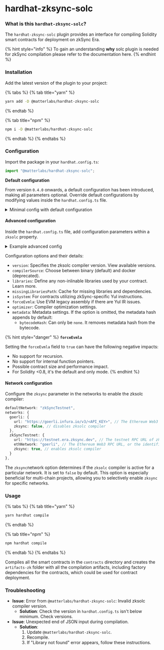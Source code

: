 # hardhat-zksync-solc

### **What is this** `hardhat-zksync-solc`**?**

The `hardhat-zksync-solc` plugin provides an interface for compiling Solidity smart contracts for deployment on zkSync Era.

{% hint style="info" %}
To gain an understanding **why** solc plugin is needed for zkSync compilation please refer to the documentation here.
{% endhint %}

### **Installation**

Add the latest version of the plugin to your project:

{% tabs %}
{% tab title="yarn" %}
```bash
yarn add -D @matterlabs/hardhat-zksync-solc
```
{% endtab %}

{% tab title="npm" %}
```bash
npm i -D @matterlabs/hardhat-zksync-solc
```
{% endtab %}
{% endtabs %}

### Configuration

Import the package in your `hardhat.config.ts`:

```typescript
import "@matterlabs/hardhat-zksync-solc";
```

**Default configuration**&#x20;

From version `0.4.0` onwards, a default configuration has been introduced, making all parameters optional. Override default configurations by modifying values inside the `hardhat.config.ts` file.

<details>

<summary>Minimal config with default configuration</summary>

```typescript
import { HardhatUserConfig } from "hardhat/config";

import "@matterlabs/hardhat-zksync-deploy";
import "@matterlabs/hardhat-zksync-solc";

const config: HardhatUserConfig = {
  zksolc: {},
  defaultNetwork: "zkSyncTestnet",
  networks: {
    hardhat: {
      zksync: false,
    },
    zkSyncTestnet: {
      url: "http://localhost:3050",
      ethNetwork: "http://localhost:8545",
      zksync: true,
    };
  },
  solidity: {
    version: "0.8.20",
  },
};

export default config;
```

</details>

#### Advanced configuration

Inside the `hardhat.config.ts` file, add configuration parameters within a `zksolc` property.

<details>

<summary>Example advanced config</summary>

<pre class="language-typescript"><code class="lang-typescript">import { HardhatUserConfig } from "hardhat/config";

import "@matterlabs/hardhat-zksync-deploy";
import "@matterlabs/hardhat-zksync-solc";

const config: HardhatUserConfig = {
<strong>zksolc: {
</strong>    version: "latest", // optional.
    settings: {
      compilerPath: "zksolc",  // optional. Ignored for compilerSource "docker". Can be used if compiler is located in a specific folder
      libraries:{}, // optional. References to non-inlinable libraries
      missingLibrariesPath: "./.zksolc-libraries-cache/missingLibraryDependencies.json" // optional. This path serves as a cache that stores all the libraries that are missing or have dependencies on other libraries. A `hardhat-zksync-deploy` plugin uses this cache later to compile and deploy the libraries, especially when the `deploy-zksync:libraries` task is executed
      isSystem: false, // optional.  Enables Yul instructions available only for zkSync system contracts and libraries
      forceEvmla: false, // optional. Falls back to EVM legacy assembly if there is a bug with Yul
      optimizer: {
        enabled: true, // optional. True by default
        mode: '3' // optional. 3 by default, z to optimize bytecode size
      },
    }
},
  networks: {
    hardhat: {
      zksync: false,
    },
    zkSyncTestnet: {
      url: "http://localhost:3050",
      ethNetwork: "http://localhost:8545",
      zksync: true,
    };
  },
  solidity: {
    version: "0.8.20",
  },
};

export default config;
</code></pre>

</details>

Configuration options and their details:

* `version`: Specifies the zksolc compiler version. View available versions.
* `compilerSource`: Choose between binary (default) and docker (deprecated).
* `libraries`: Define any non-inlinable libraries used by your contract. Learn more.
* `missingLibrariesPath`: Cache for missing libraries and dependencies.
* `isSystem`: For contracts utilizing zkSync-specific Yul instructions.
* `forceEvmla`: Use EVM legacy assembly if there are Yul IR issues.
* `optimizer`: Compiler optimization settings.
* `metadata`: Metadata settings. If the option is omitted, the metadata hash appends by default:
  * `bytecodeHash`: Can only be `none`. It removes metadata hash from the bytecode.

{% hint style="danger" %}
**`forceEvmla`**

Setting the `forceEvmla` field to `true` can have the following negative impacts:

* No support for recursion.
* No support for internal function pointers.
* Possible contract size and performance impact.
* For Solidity <0.8, it's the default and only mode.
{% endhint %}

#### Network configuration

Configure the `zksync` parameter in the networks to enable the zksolc compiler:

```ts
defaultNetwork: "zkSyncTestnet",
networks: {
  goerli: {
    url: "https://goerli.infura.io/v3/<API_KEY>", // The Ethereum Web3 RPC URL (optional).
    zksync: false, // disables zksolc compiler
  },
  zkSyncTestnet: {
    url: "https://testnet.era.zksync.dev", // The testnet RPC URL of zkSync Era network.
    ethNetwork: "goerli", // The Ethereum Web3 RPC URL, or the identifier of the network (e.g. `mainnet` or `goerli`)
    zksync: true, // enables zksolc compiler
  }
},
```

The `zksync`network option determines if the `zksolc` compiler is active for a particular network. It is set to `false` by default. This option is especially beneficial for multi-chain projects, allowing you to selectively enable `zksync` for specific networks.

### Usage

{% tabs %}
{% tab title="yarn" %}
```bash
yarn hardhat compile
```
{% endtab %}

{% tab title="npm" %}
```bash
npm hardhat compile
```
{% endtab %}
{% endtabs %}

Compiles all the smart contracts in the `contracts` directory and creates the `artifacts-zk` folder with all the compilation artifacts, including factory dependencies for the contracts, which could be used for contract deployment.

### **Troubleshooting**

* **Issue**: Error from `@matterlabs/hardhat-zksync-solc`: Invalid zksolc compiler version.
  * **Solution**: Check the version in `hardhat.config.ts` isn't below minimum. Check versions.
* **Issue**: Unexpected end of JSON input during compilation.
  * **Solution**:
    1. Update `@matterlabs/hardhat-zksync-solc`.
    2. Recompile.
    3. If "Library not found" error appears, follow these instructions.
